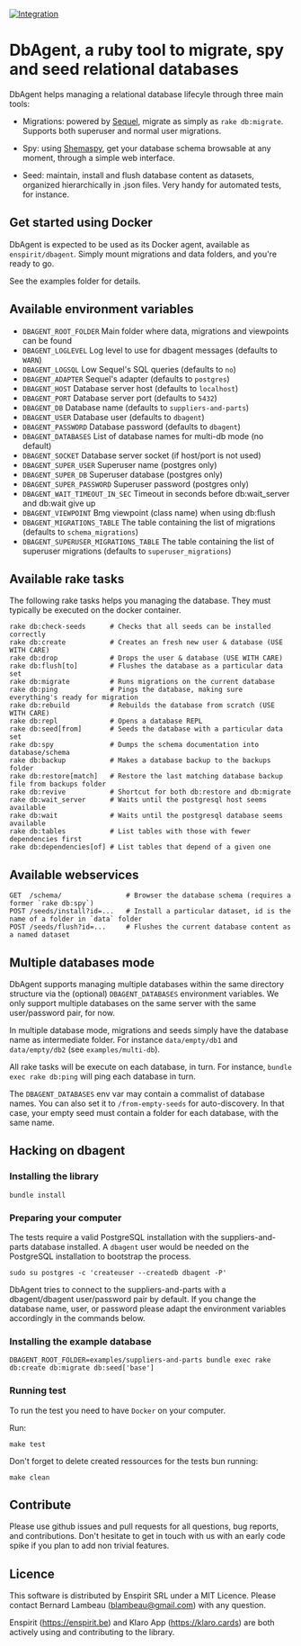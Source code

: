 [![Integration](https://github.com/enspirit/dbagent/actions/workflows/integration.yml/badge.svg?branch=master)](https://github.com/enspirit/dbagent/actions/workflows/integration.yml)

# DbAgent, a ruby tool to migrate, spy and seed relational databases

DbAgent helps managing a relational database lifecyle through three main tools:

* Migrations: powered by [Sequel](http://sequel.jeremyevans.net/), migrate as simply as `rake db:migrate`. Supports both superuser and normal user migrations.

* Spy: using [Shemaspy](http://schemaspy.sourceforge.net/), get your database schema browsable at any moment, through a simple web interface.

* Seed: maintain, install and flush database content as datasets, organized hierarchically in .json files. Very handy for automated tests, for instance.

## Get started using Docker

DbAgent is expected to be used as its Docker agent, available as `enspirit/dbagent`. Simply mount migrations and data folders, and you're ready to go.

See the examples folder for details.

## Available environment variables

* `DBAGENT_ROOT_FOLDER`                Main folder where data, migrations and viewpoints can be found
* `DBAGENT_LOGLEVEL`                   Log level to use for dbagent messages (defaults to `WARN`)
* `DBAGENT_LOGSQL`                     Low Sequel's SQL queries (defaults to `no`)
* `DBAGENT_ADAPTER`                    Sequel's adapter (defaults to `postgres`)
* `DBAGENT_HOST`                       Database server host (defaults to `localhost`)
* `DBAGENT_PORT`                       Database server port (defaults to `5432`)
* `DBAGENT_DB`                         Database name (defaults to `suppliers-and-parts`)
* `DBAGENT_USER`                       Database user (defaults to `dbagent`)
* `DBAGENT_PASSWORD`                   Database password (defaults to `dbagent`)
* `DBAGENT_DATABASES`                  List of database names for multi-db mode (no default)
* `DBAGENT_SOCKET`                     Database server socket (if host/port is not used)
* `DBAGENT_SUPER_USER`                 Superuser name (postgres only)
* `DBAGENT_SUPER_DB`                   Superuser database (postgres only)
* `DBAGENT_SUPER_PASSWORD`             Superuser password (postgres only)
* `DBAGENT_WAIT_TIMEOUT_IN_SEC`        Timeout in seconds before db:wait_server and db:wait give up
* `DBAGENT_VIEWPOINT`                  Bmg viewpoint (class name) when using db:flush
* `DBAGENT_MIGRATIONS_TABLE`           The table containing the list of migrations (defaults to `schema_migrations`)
* `DBAGENT_SUPERUSER_MIGRATIONS_TABLE` The table containing the list of superuser migrations (defaults to `superuser_migrations`)

## Available rake tasks

The following rake tasks helps you managing the database. They must typically be executed on the docker container.

```
rake db:check-seeds      # Checks that all seeds can be installed correctly
rake db:create           # Creates an fresh new user & database (USE WITH CARE)
rake db:drop             # Drops the user & database (USE WITH CARE)
rake db:flush[to]        # Flushes the database as a particular data set
rake db:migrate          # Runs migrations on the current database
rake db:ping             # Pings the database, making sure everything's ready for migration
rake db:rebuild          # Rebuilds the database from scratch (USE WITH CARE)
rake db:repl             # Opens a database REPL
rake db:seed[from]       # Seeds the database with a particular data set
rake db:spy              # Dumps the schema documentation into database/schema
rake db:backup           # Makes a database backup to the backups folder
rake db:restore[match]   # Restore the last matching database backup file from backups folder
rake db:revive           # Shortcut for both db:restore and db:migrate
rake db:wait_server      # Waits until the postgresql host seems available
rake db:wait             # Waits until the postgresql database seems available
rake db:tables           # List tables with those with fewer dependencies first
rake db:dependencies[of] # List tables that depend of a given one
```

## Available webservices

```
GET  /schema/                # Browser the database schema (requires a former `rake db:spy`)
POST /seeds/install?id=...   # Install a particular dataset, id is the name of a folder in `data` folder
POST /seeds/flush?id=...     # Flushes the current database content as a named dataset
```

## Multiple databases mode

DbAgent supports managing multiple databases within the same directory structure via the (optional) `DBAGENT_DATABASES`
environment variables. We only support multiple databases on the same server with the same user/password pair, for now.

In multiple database mode, migrations and seeds simply have the database name as intermediate folder. For instance
`data/empty/db1` and `data/empty/db2` (see `examples/multi-db`).

All rake tasks will be execute on each database, in turn. For instance, `bundle exec rake db:ping` will ping each
database in turn.

The `DBAGENT_DATABASES` env var may contain a commalist of database names. You can also set it to `/from-empty-seeds`
for auto-discovery. In that case, your empty seed must contain a folder for each database, with the same name.

## Hacking on dbagent

### Installing the library

```
bundle install
```

### Preparing your computer

The tests require a valid PostgreSQL installation with the suppliers-and-parts
database installed. A `dbagent` user would be needed on the PostgreSQL installation
to bootstrap the process.

```
sudo su postgres -c 'createuser --createdb dbagent -P'
```

DbAgent tries to connect to the suppliers-and-parts with a dbagent/dbagent user/password
pair by default. If you change the database name, user, or password please adapt the
environment variables accordingly in the commands below.

### Installing the example database

```
DBAGENT_ROOT_FOLDER=examples/suppliers-and-parts bundle exec rake db:create db:migrate db:seed['base']
```
### Running test

To run the test you need to have `Docker` on your computer.

Run:
```
make test
```

Don't forget to delete created ressources for the tests bun running:
```
make clean
```

## Contribute

Please use github issues and pull requests for all questions, bug reports,
and contributions. Don't hesitate to get in touch with us with an early code
spike if you plan to add non trivial features.

## Licence

This software is distributed by Enspirit SRL under a MIT Licence. Please
contact Bernard Lambeau (blambeau@gmail.com) with any question.

Enspirit (https://enspirit.be) and Klaro App (https://klaro.cards) are both
actively using and contributing to the library.
